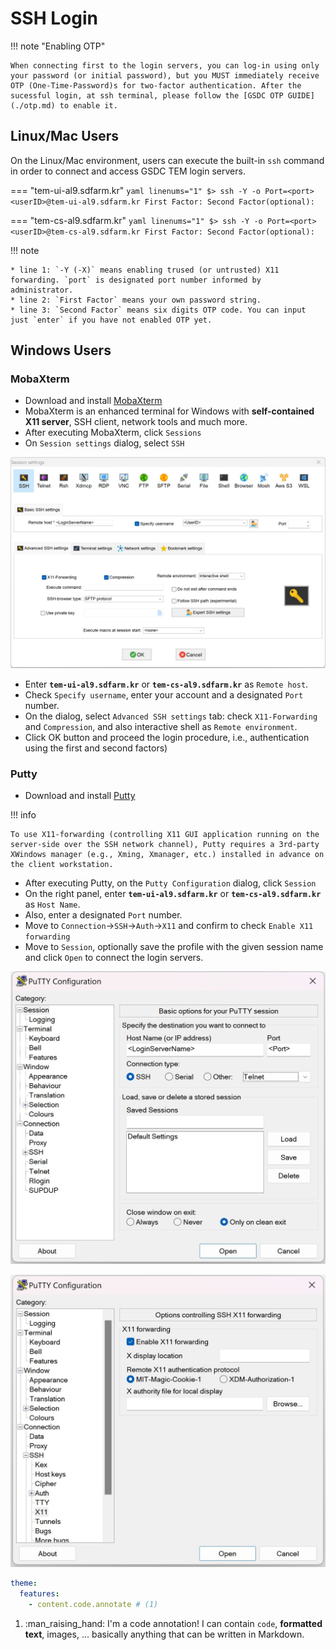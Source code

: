 # SSH Login

!!! note "Enabling OTP"

    When connecting first to the login servers, you can log-in using only your password (or initial password), but you MUST immediately receive OTP (One-Time-Password)s for two-factor authentication. After the sucessful login, at ssh terminal, please follow the [GSDC OTP GUIDE](./otp.md) to enable it. 

## Linux/Mac Users

On the Linux/Mac environment, users can execute the built-in `ssh` command in order to connect and access GSDC TEM login servers.

=== "tem-ui-al9.sdfarm.kr"
    ``` yaml linenums="1"
    $> ssh -Y -o Port=<port> <userID>@tem-ui-al9.sdfarm.kr
    First Factor:
    Second Factor(optional):
    ```

=== "tem-cs-al9.sdfarm.kr"
    ``` yaml linenums="1"
    $> ssh -Y -o Port=<port> <userID>@tem-cs-al9.sdfarm.kr
    First Factor:
    Second Factor(optional):
    ```

!!! note

    * line 1: `-Y (-X)` means enabling trused (or untrusted) X11 forwarding. `port` is designated port number informed by administrator.
    * line 2: `First Factor` means your own password string.
    * line 3: `Second Factor` means six digits OTP code. You can input just `enter` if you have not enabled OTP yet.

## Windows Users

### MobaXterm

* Download and install [MobaXterm](https://mobaxterm.mobatek.net)
* MobaXterm is an enhanced terminal for Windows with **self-contained X11 server**, SSH client, network tools and much more.
* After executing MobaXterm, click `Sessions`
* On `Session settings` dialog, select `SSH`

![mobaxterm-1](../images/mobaxterm-1.jpg)

* Enter __`tem-ui-al9.sdfarm.kr`__ or __`tem-cs-al9.sdfarm.kr`__ as `Remote host`.
* Check `Specify username`, enter your account and a designated `Port` number.
* On the dialog, select `Advanced SSH settings` tab: check `X11-Forwarding` and `Compression`, and also interactive shell as `Remote environment`.
* Click OK button and proceed the login procedure, i.e., authentication using the first and second factors)


### Putty

* Download and install [Putty](https://www.putty.org)

!!! info

    To use X11-forwarding (controlling X11 GUI application running on the server-side over the SSH network channel), Putty requires a 3rd-party XWindows manager (e.g., Xming, Xmanager, etc.) installed in advance on the client workstation.

* After executing Putty, on the `Putty Configuration` dialog, click `Session`
* On the right panel, enter __`tem-ui-al9.sdfarm.kr`__ or __`tem-cs-al9.sdfarm.kr`__ as `Host Name`.
* Also, enter a designated `Port` number.
* Move to `Connection`->`SSH`->`Auth`->`X11` and confirm to check `Enable X11 forwarding`
* Move to `Session`, optionally save the profile with the given session name and click `Open` to connect the login servers.

![putty-1](../images/putty-1.jpg)

![putty-2](../images/putty-2.jpg)


``` yaml
theme:
  features:
    - content.code.annotate # (1)
```

1. :man_raising_hand: I'm a code annotation! I can contain `code`, __formatted
    text__, images, ... basically anything that can be written in Markdown.